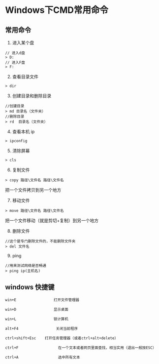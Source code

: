# Windows下CMD常用命令

## 常用命令

1. 进入某个盘

``` shell
// 进入d盘
> D:
// 进入F盘
> F:
```

2. 查看目录文件

``` shell
> dir
```

3. 创建目录和删除目录

``` shell
//创建目录
> md 目录名（文件夹）
//删除目录
> rd  目录名（文件夹）
```

4. 查看本机 ip

``` shell
> ipconfig
```

5. 清除屏幕

``` shell
> cls
```

6. 复制文件

``` shell
> copy 路径\文件名 路径\文件名
```

把一个文件拷贝到另一个地方

7. 移动文件

``` shell
> move 路径\文件名 路径\文件名
```

把一个文件移动（就是剪切+复制）到另一个地方

8. 删除文件

``` shell
//这个是专门删除文件的，不能删除文件夹
> del 文件名
```

9. ping

``` shell
//用来测试网络是否畅通
> ping ip(主机名)
```

## windows 快捷键

``` shell
win+E                 打开文件管理器

win+D                 显示桌面

win+L                 锁计算机

alt+F4                 关闭当前程序

ctrl+shift+Esc    打开任务管理器（或者ctrl+alt+delete）

ctrl+F                  在一个文本或者网页里面查找，相当实用（退出一般按ESC）

ctrl+A                  选中所有文本
```
